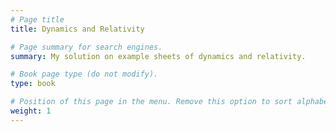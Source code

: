 ```yaml
---
# Page title
title: Dynamics and Relativity

# Page summary for search engines.
summary: My solution on example sheets of dynamics and relativity.

# Book page type (do not modify).
type: book

# Position of this page in the menu. Remove this option to sort alphabetically.
weight: 1
---
```

